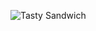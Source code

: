 ![Tasty Sandwich](https://images.unsplash.com/photo-1553909489-cd47e0907980?w=900&auto=format&fit=crop&q=60&ixlib=rb-4.0.3&ixid=M3wxMjA3fDB8MHxzZWFyY2h8NHx8c2FuZHdpY2h8ZW58MHx8MHx8fDA%3D)